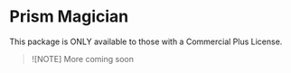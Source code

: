 # Prism Magician

This package is ONLY available to those with a Commercial Plus License.

> ![NOTE]
> More coming soon
